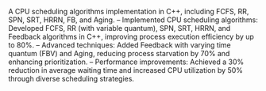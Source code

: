 A CPU scheduling algorithms implementation in C++, including FCFS, RR, SPN, SRT, HRRN, FB, and Aging.
– Implemented CPU scheduling algorithms: Developed FCFS, RR (with variable quantum), SPN, SRT, HRRN, and Feedback algorithms in C++, improving process execution efficiency by up to 80%.
– Advanced techniques: Added Feedback with varying time quantum (FBV) and Aging, reducing process starvation by 70% and
enhancing prioritization.
– Performance improvements: Achieved a 30% reduction in average waiting time and increased CPU utilization by 50% through
diverse scheduling strategies.
